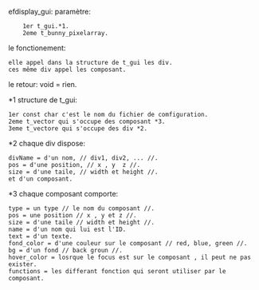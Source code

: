 

efdisplay_gui:
paramètre:

		1er t_gui.*1.
		2eme t_bunny_pixelarray.

le fonctionement:

	elle appel dans la structure de t_gui les div.
	ces même div appel les composant.

le retour:
		void = rien.

*1 structure de t_gui:

	1er const char c'est le nom du fichier de comfiguration.
	2eme t_vector qui s'occupe des composant *3.
	3eme t_vectore qui s'occupe des div *2.

*2 chaque div dispose:

	divName = d'un nom, // div1, div2, ... //.
	pos = d'une position, // x , y  z //.
	size = d'une taile, // width et height //.
	et d'un composant.

*3 chaque composant comporte:

	type = un type // le nom du composant //.
	pos = une position // x , y et z //.
	size = d'une taile // width et height //.
	name = d'un nom qui lui est l'ID.
	text = d'un texte.
	fond_color = d'une couleur sur le composant // red, blue, green //.
	bg = d'un fond // back groun //.
	hover_color = losrque le focus est sur le composant , il peut ne pas exister.
	functions = les differant fonction qui seront utiliser par le composant.
